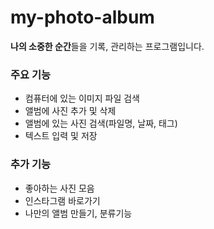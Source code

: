 # my-photo-album
**나의 소중한 순간**들을 기록, 관리하는 프로그램입니다.

### 주요 기능
- 컴퓨터에 있는 이미지 파일 검색
- 앨범에 사진 추가 및 삭제
- 앨범에 있는 사진 검색(파일명, 날짜, 태그)
- 텍스트 입력 및 저장

### 추가 기능
- 좋아하는 사진 모음
- 인스타그램 바로가기
- 나만의 앨범 만들기, 분류기능
